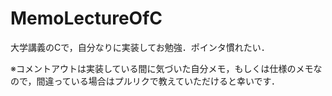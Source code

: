 # MemoLectureOfC
大学講義のCで，自分なりに実装してお勉強．ポインタ慣れたい．

※コメントアウトは実装している間に気づいた自分メモ，もしくは仕様のメモなので，間違っている場合はプルリクで教えていただけると幸いです．
